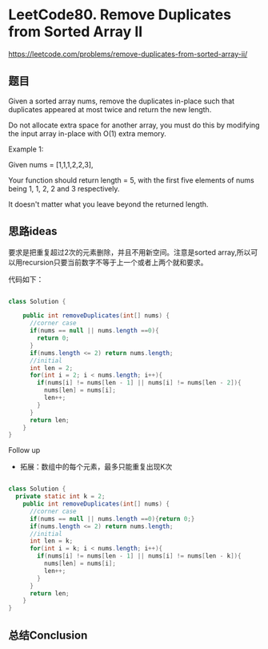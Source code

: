 # LeetCode80. Remove Duplicates from Sorted Array II

https://leetcode.com/problems/remove-duplicates-from-sorted-array-ii/

## 题目

Given a sorted array nums, remove the duplicates in-place such that duplicates appeared at most twice and return the new length.

Do not allocate extra space for another array, you must do this by modifying the input array in-place with O(1) extra memory.

Example 1:

Given nums = [1,1,1,2,2,3],

Your function should return length = 5, with the first five elements of nums being 1, 1, 2, 2 and 3 respectively.

It doesn't matter what you leave beyond the returned length.

## 思路ideas

要求是把重复超过2次的元素删除，并且不用新空间。注意是sorted array,所以可以用recursion只要当前数字不等于上一个或者上两个就和要求。


代码如下：

```java

class Solution {

    public int removeDuplicates(int[] nums) {
      //corner case
      if(nums == null || nums.length ==0){
        return 0;
      }
      if(nums.length <= 2) return nums.length;
      //initial
      int len = 2;
      for(int i = 2; i < nums.length; i++){
        if(nums[i] != nums[len - 1] || nums[i] != nums[len - 2]){
          nums[len] = nums[i];
          len++;
        }
      }
      return len;
    }
}


```

Follow up

- 拓展：数组中的每个元素，最多只能重复出现K次

```java

class Solution {
  private static int k = 2;
    public int removeDuplicates(int[] nums) {
      //corner case
      if(nums == null || nums.length ==0){return 0;}
      if(nums.length <= 2) return nums.length;
      //initial
      int len = k;
      for(int i = k; i < nums.length; i++){
        if(nums[i] != nums[len - 1] || nums[i] != nums[len - k]){
          nums[len] = nums[i];
          len++;
        }
      }
      return len;
    }
}

```

## 总结Conclusion
